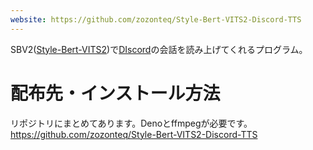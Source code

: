 ```yaml
---
website: https://github.com/zozonteq/Style-Bert-VITS2-Discord-TTS
---
```

SBV2([Style-Bert-VITS2](../DB/Software/Software_DATA/Style-Bert-VITS2.md))で[DIscord](../DB/Software/Software_DATA/DIscord.md)の会話を読み上げてくれるプログラム。
# 配布先・インストール方法
リポジトリにまとめてあります。Denoとffmpegが必要です。
https://github.com/zozonteq/Style-Bert-VITS2-Discord-TTS